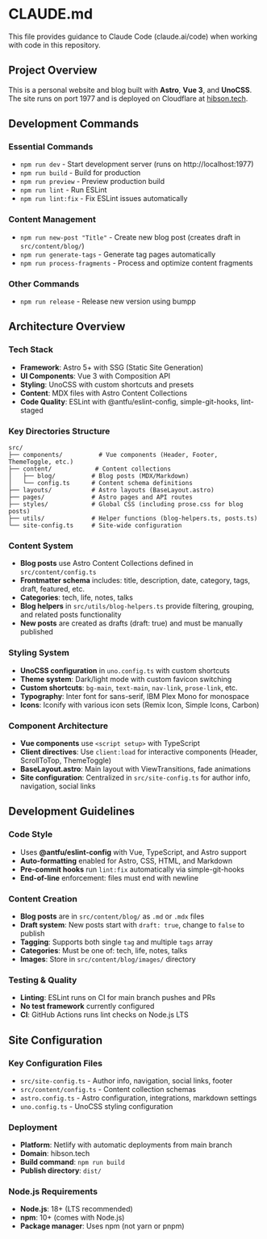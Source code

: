 # CLAUDE.md

This file provides guidance to Claude Code (claude.ai/code) when working with code in this repository.

## Project Overview

This is a personal website and blog built with **Astro**, **Vue 3**, and **UnoCSS**. The site runs on port 1977 and is deployed on Cloudflare at [hibson.tech](https://hibson.tech).

## Development Commands

### Essential Commands

- `npm run dev` - Start development server (runs on http://localhost:1977)
- `npm run build` - Build for production
- `npm run preview` - Preview production build
- `npm run lint` - Run ESLint
- `npm run lint:fix` - Fix ESLint issues automatically

### Content Management

- `npm run new-post "Title"` - Create new blog post (creates draft in `src/content/blog/`)
- `npm run generate-tags` - Generate tag pages automatically
- `npm run process-fragments` - Process and optimize content fragments

### Other Commands

- `npm run release` - Release new version using bumpp

## Architecture Overview

### Tech Stack

- **Framework**: Astro 5+ with SSG (Static Site Generation)
- **UI Components**: Vue 3 with Composition API
- **Styling**: UnoCSS with custom shortcuts and presets
- **Content**: MDX files with Astro Content Collections
- **Code Quality**: ESLint with @antfu/eslint-config, simple-git-hooks, lint-staged

### Key Directories Structure

```
src/
├── components/          # Vue components (Header, Footer, ThemeToggle, etc.)
├── content/            # Content collections
│   ├── blog/          # Blog posts (MDX/Markdown)
│   └── config.ts      # Content schema definitions
├── layouts/           # Astro layouts (BaseLayout.astro)
├── pages/             # Astro pages and API routes
├── styles/            # Global CSS (including prose.css for blog posts)
├── utils/             # Helper functions (blog-helpers.ts, posts.ts)
└── site-config.ts     # Site-wide configuration
```

### Content System

- **Blog posts** use Astro Content Collections defined in `src/content/config.ts`
- **Frontmatter schema** includes: title, description, date, category, tags, draft, featured, etc.
- **Categories**: tech, life, notes, talks
- **Blog helpers** in `src/utils/blog-helpers.ts` provide filtering, grouping, and related posts functionality
- **New posts** are created as drafts (draft: true) and must be manually published

### Styling System

- **UnoCSS configuration** in `uno.config.ts` with custom shortcuts
- **Theme system**: Dark/light mode with custom favicon switching
- **Custom shortcuts**: `bg-main`, `text-main`, `nav-link`, `prose-link`, etc.
- **Typography**: Inter font for sans-serif, IBM Plex Mono for monospace
- **Icons**: Iconify with various icon sets (Remix Icon, Simple Icons, Carbon)

### Component Architecture

- **Vue components** use `<script setup>` with TypeScript
- **Client directives**: Use `client:load` for interactive components (Header, ScrollToTop, ThemeToggle)
- **BaseLayout.astro**: Main layout with ViewTransitions, fade animations
- **Site configuration**: Centralized in `src/site-config.ts` for author info, navigation, social links

## Development Guidelines

### Code Style

- Uses **@antfu/eslint-config** with Vue, TypeScript, and Astro support
- **Auto-formatting** enabled for Astro, CSS, HTML, and Markdown
- **Pre-commit hooks** run `lint:fix` automatically via simple-git-hooks
- **End-of-line** enforcement: files must end with newline

### Content Creation

- **Blog posts** are in `src/content/blog/` as `.md` or `.mdx` files
- **Draft system**: New posts start with `draft: true`, change to `false` to publish
- **Tagging**: Supports both single `tag` and multiple `tags` array
- **Categories**: Must be one of: tech, life, notes, talks
- **Images**: Store in `src/content/blog/images/` directory

### Testing & Quality

- **Linting**: ESLint runs on CI for main branch pushes and PRs
- **No test framework** currently configured
- **CI**: GitHub Actions runs lint checks on Node.js LTS

## Site Configuration

### Key Configuration Files

- `src/site-config.ts` - Author info, navigation, social links, footer
- `src/content/config.ts` - Content collection schemas
- `astro.config.ts` - Astro configuration, integrations, markdown settings
- `uno.config.ts` - UnoCSS styling configuration

### Deployment

- **Platform**: Netlify with automatic deployments from main branch
- **Domain**: hibson.tech
- **Build command**: `npm run build`
- **Publish directory**: `dist/`

### Node.js Requirements

- **Node.js**: 18+ (LTS recommended)
- **npm**: 10+ (comes with Node.js)
- **Package manager**: Uses npm (not yarn or pnpm)

